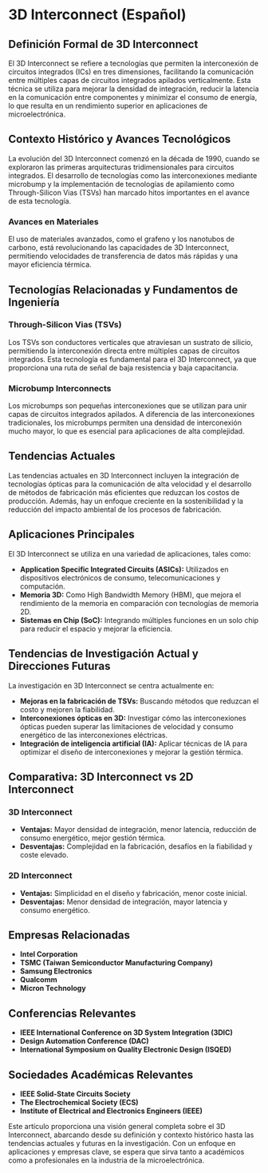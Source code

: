 # 3D Interconnect (Español)

## Definición Formal de 3D Interconnect

El 3D Interconnect se refiere a tecnologías que permiten la interconexión de circuitos integrados (ICs) en tres dimensiones, facilitando la comunicación entre múltiples capas de circuitos integrados apilados verticalmente. Esta técnica se utiliza para mejorar la densidad de integración, reducir la latencia en la comunicación entre componentes y minimizar el consumo de energía, lo que resulta en un rendimiento superior en aplicaciones de microelectrónica.

## Contexto Histórico y Avances Tecnológicos

La evolución del 3D Interconnect comenzó en la década de 1990, cuando se exploraron las primeras arquitecturas tridimensionales para circuitos integrados. El desarrollo de tecnologías como las interconexiones mediante microbump y la implementación de tecnologías de apilamiento como Through-Silicon Vias (TSVs) han marcado hitos importantes en el avance de esta tecnología.

### Avances en Materiales

El uso de materiales avanzados, como el grafeno y los nanotubos de carbono, está revolucionando las capacidades de 3D Interconnect, permitiendo velocidades de transferencia de datos más rápidas y una mayor eficiencia térmica.

## Tecnologías Relacionadas y Fundamentos de Ingeniería

### Through-Silicon Vias (TSVs)

Los TSVs son conductores verticales que atraviesan un sustrato de silicio, permitiendo la interconexión directa entre múltiples capas de circuitos integrados. Esta tecnología es fundamental para el 3D Interconnect, ya que proporciona una ruta de señal de baja resistencia y baja capacitancia.

### Microbump Interconnects

Los microbumps son pequeñas interconexiones que se utilizan para unir capas de circuitos integrados apilados. A diferencia de las interconexiones tradicionales, los microbumps permiten una densidad de interconexión mucho mayor, lo que es esencial para aplicaciones de alta complejidad.

## Tendencias Actuales

Las tendencias actuales en 3D Interconnect incluyen la integración de tecnologías ópticas para la comunicación de alta velocidad y el desarrollo de métodos de fabricación más eficientes que reduzcan los costos de producción. Además, hay un enfoque creciente en la sostenibilidad y la reducción del impacto ambiental de los procesos de fabricación.

## Aplicaciones Principales

El 3D Interconnect se utiliza en una variedad de aplicaciones, tales como:

- **Application Specific Integrated Circuits (ASICs):** Utilizados en dispositivos electrónicos de consumo, telecomunicaciones y computación.
- **Memoria 3D:** Como High Bandwidth Memory (HBM), que mejora el rendimiento de la memoria en comparación con tecnologías de memoria 2D.
- **Sistemas en Chip (SoC):** Integrando múltiples funciones en un solo chip para reducir el espacio y mejorar la eficiencia.

## Tendencias de Investigación Actual y Direcciones Futuras

La investigación en 3D Interconnect se centra actualmente en:

- **Mejoras en la fabricación de TSVs:** Buscando métodos que reduzcan el costo y mejoren la fiabilidad.
- **Interconexiones ópticas en 3D:** Investigar cómo las interconexiones ópticas pueden superar las limitaciones de velocidad y consumo energético de las interconexiones eléctricas.
- **Integración de inteligencia artificial (IA):** Aplicar técnicas de IA para optimizar el diseño de interconexiones y mejorar la gestión térmica.

## Comparativa: 3D Interconnect vs 2D Interconnect

### 3D Interconnect

- **Ventajas:** Mayor densidad de integración, menor latencia, reducción de consumo energético, mejor gestión térmica.
- **Desventajas:** Complejidad en la fabricación, desafíos en la fiabilidad y coste elevado.

### 2D Interconnect

- **Ventajas:** Simplicidad en el diseño y fabricación, menor coste inicial.
- **Desventajas:** Menor densidad de integración, mayor latencia y consumo energético.

## Empresas Relacionadas

- **Intel Corporation**
- **TSMC (Taiwan Semiconductor Manufacturing Company)**
- **Samsung Electronics**
- **Qualcomm**
- **Micron Technology**

## Conferencias Relevantes

- **IEEE International Conference on 3D System Integration (3DIC)**
- **Design Automation Conference (DAC)**
- **International Symposium on Quality Electronic Design (ISQED)**

## Sociedades Académicas Relevantes

- **IEEE Solid-State Circuits Society**
- **The Electrochemical Society (ECS)**
- **Institute of Electrical and Electronics Engineers (IEEE)**

Este artículo proporciona una visión general completa sobre el 3D Interconnect, abarcando desde su definición y contexto histórico hasta las tendencias actuales y futuras en la investigación. Con un enfoque en aplicaciones y empresas clave, se espera que sirva tanto a académicos como a profesionales en la industria de la microelectrónica.